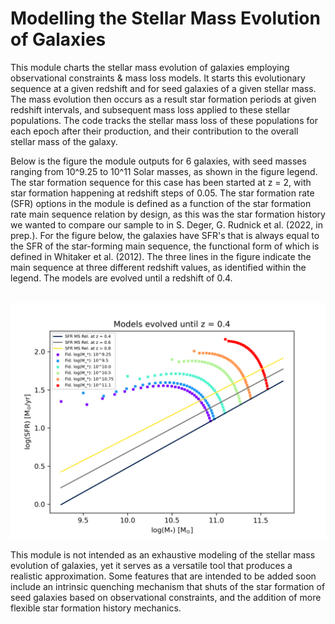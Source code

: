 # Modelling the Stellar Mass Evolution of Galaxies

This module charts the stellar mass evolution of galaxies employing observational constraints & mass loss models. It starts
this evolutionary sequence at a given redshift and for seed galaxies of a given stellar mass. The mass evolution then
occurs as a result star formation periods at given redshift intervals, and subsequent mass loss applied to these stellar populations. The code tracks the stellar mass loss of these populations for each epoch after their production, and their contribution to the overall stellar mass of the galaxy.

Below is the figure the module outputs for 6 galaxies, with seed masses ranging from 10^9.25 to 10^11 Solar masses, as shown in the figure legend. The star formation sequence for this case has been started at z = 2, with star formation happening at redshift steps of 0.05. The star formation rate (SFR) options in the module is defined as a function of the star formation rate main sequence relation by design, as this was the star formation history we wanted to compare our sample to in S. Deger, G. Rudnick et al. (2022, in prep.). For the figure below, the galaxies have SFR's that is always equal to the SFR of the star-forming main sequence, the functional form of which is defined in Whitaker et al. (2012). The three lines in the figure indicate the main sequence at three different redshift values, as identified within the legend. The models are evolved until a redshift of 0.4.


<br/><img src='sfr_mstar_evolution.png'>


This module is not intended as an exhaustive modeling of the stellar mass evolution of galaxies, yet it serves as a versatile tool that produces a realistic approximation. Some features that are intended to be added soon include an intrinsic quenching mechanism that shuts of the star formation of seed galaxies based on observational constraints, and the addition of more flexible star formation history mechanics.
